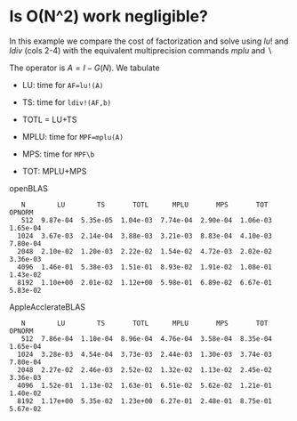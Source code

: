 # Is O(N^2) work negligible?

In this example we compare the cost of factorization and solve
using $lu!$ and $ldiv$ (cols 2-4) with the equivalent multiprecision
commands $mplu$ and $\backslash$

The operator is $A = I - G(N)$. We tabulate

 - LU: time for ```AF=lu!(A)```

 - TS: time for ```ldiv!(AF,b)```

 - TOTL = LU+TS

 - MPLU: time for ```MPF=mplu(A)```

 - MPS: time for ```MPF\b```

 - TOT: MPLU+MPS


openBLAS
```
   N        LU        TS       TOTL      MPLU       MPS       TOT    OPNORM  
   512  9.87e-04  5.35e-05  1.04e-03  7.74e-04  2.90e-04  1.06e-03  1.65e-04 
  1024  3.67e-03  2.14e-04  3.88e-03  3.21e-03  8.83e-04  4.10e-03  7.80e-04 
  2048  2.10e-02  1.20e-03  2.22e-02  1.54e-02  4.72e-03  2.02e-02  3.36e-03 
  4096  1.46e-01  5.38e-03  1.51e-01  8.93e-02  1.91e-02  1.08e-01  1.43e-02 
  8192  1.10e+00  2.01e-02  1.12e+00  5.98e-01  6.89e-02  6.67e-01  5.83e-02 
```

AppleAcclerateBLAS
```
   N        LU        TS       TOTL      MPLU       MPS       TOT    OPNORM  
   512  7.86e-04  1.10e-04  8.96e-04  4.76e-04  3.58e-04  8.35e-04  1.65e-04 
  1024  3.28e-03  4.54e-04  3.73e-03  2.44e-03  1.30e-03  3.74e-03  7.80e-04 
  2048  2.27e-02  2.46e-03  2.52e-02  1.32e-02  1.13e-02  2.45e-02  3.36e-03 
  4096  1.52e-01  1.13e-02  1.63e-01  6.51e-02  5.62e-02  1.21e-01  1.40e-02 
  8192  1.17e+00  5.35e-02  1.23e+00  6.27e-01  2.48e-01  8.75e-01  5.67e-02 
```


